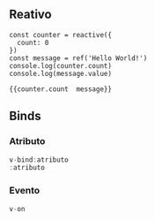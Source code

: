 ## Reativo

```.vue
const counter = reactive({
  count: 0
})
const message = ref('Hello World!')
console.log(counter.count)
console.log(message.value)

{{counter.count  message}}
```
## Binds

### Atributo
```javascript
v-bind:atributo 
:atributo
```

### Evento
```javascript
v-on
```
